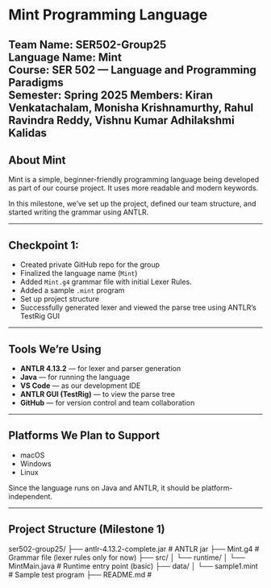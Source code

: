 # Mint Programming Language

**Team Name**: SER502-Group25  
**Language Name**: Mint  
**Course**: SER 502 — Language and Programming Paradigms  
**Semester**: Spring 2025
**Members**: Kiran Venkatachalam, Monisha Krishnamurthy, Rahul Ravindra Reddy, Vishnu Kumar Adhilakshmi Kalidas
---

## About Mint

Mint is a simple, beginner-friendly programming language being developed as part of our course project. It uses more readable and modern keywords.

In this milestone, we’ve set up the project, defined our team structure, and started writing the grammar using ANTLR.

---

## Checkpoint 1:

- Created private GitHub repo for the group  
- Finalized the language name (`Mint`)  
- Added `Mint.g4` grammar file with initial Lexer Rules.
- Added a sample `.mint` program  
- Set up project structure  
- Successfully generated lexer and viewed the parse tree using ANTLR’s TestRig GUI

---

## Tools We’re Using

- **ANTLR 4.13.2** — for lexer and parser generation  
- **Java** — for running the language  
- **VS Code** — as our development IDE  
- **ANTLR GUI (TestRig)** — to view the parse tree  
- **GitHub** — for version control and team collaboration

---

## Platforms We Plan to Support

- macOS  
- Windows  
- Linux

Since the language runs on Java and ANTLR, it should be platform-independent.

---

## Project Structure (Milestone 1)
ser502-group25/ 
├── antlr-4.13.2-complete.jar # ANTLR jar 
├── Mint.g4 # Grammar file (lexer rules only for now) 
├── src/ 
│ └── runtime/ 
│ └── MintMain.java # Runtime entry point (basic) 
├── data/ 
│ └── sample1.mint # Sample test program 
├── README.md # 
